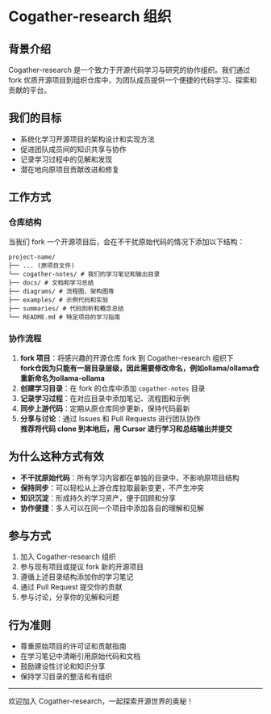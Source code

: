 # Cogather-research 组织  

## 背景介绍  

Cogather-research 是一个致力于开源代码学习与研究的协作组织。我们通过 fork 优质开源项目到组织仓库中，为团队成员提供一个便捷的代码学习、探索和贡献的平台。  

## 我们的目标  

- 系统化学习开源项目的架构设计和实现方法  
- 促进团队成员间的知识共享与协作  
- 记录学习过程中的见解和发现  
- 潜在地向原项目贡献改进和修复  

## 工作方式  

### 仓库结构  

当我们 fork 一个开源项目后，会在不干扰原始代码的情况下添加以下结构：  

```
project-name/
├── ... (原项目文件)
└── cogather-notes/ # 我们的学习笔记和输出目录
├── docs/ # 文档和学习总结
├── diagrams/ # 流程图、架构图等
├── examples/ # 示例代码和实验
├── summaries/ # 代码剖析和概念总结
└── README.md # 特定项目的学习指南
```

### 协作流程  

1. **fork 项目**：将感兴趣的开源仓库 fork 到 Cogather-research 组织下  
**fork仓因为只能有一层目录层级，因此需要修改命名，例如ollama/ollama仓重新命名为ollama-ollama**
2. **创建学习目录**：在 fork 的仓库中添加 `cogather-notes` 目录  
3. **记录学习过程**：在对应目录中添加笔记、流程图和示例  
4. **同步上游代码**：定期从原仓库同步更新，保持代码最新  
5. **分享与讨论**：通过 Issues 和 Pull Requests 进行团队协作  
**推荐将代码 clone 到本地后，用 Cursor 进行学习和总结输出并提交**

## 为什么这种方式有效  

- **不干扰原始代码**：所有学习内容都在单独的目录中，不影响原项目结构  
- **保持同步**：可以轻松从上游仓库拉取最新变更，不产生冲突  
- **知识沉淀**：形成持久的学习资产，便于回顾和分享  
- **协作便捷**：多人可以在同一个项目中添加各自的理解和见解  

## 参与方式  

1. 加入 Cogather-research 组织  
2. 参与现有项目或提议 fork 新的开源项目  
3. 遵循上述目录结构添加你的学习笔记  
4. 通过 Pull Request 提交你的贡献  
5. 参与讨论，分享你的见解和问题  

## 行为准则  

- 尊重原始项目的许可证和贡献指南  
- 在学习笔记中清晰引用原始代码和文档  
- 鼓励建设性讨论和知识分享  
- 保持学习目录的整洁和有组织  

---  

欢迎加入 Cogather-research，一起探索开源世界的奥秘！  
